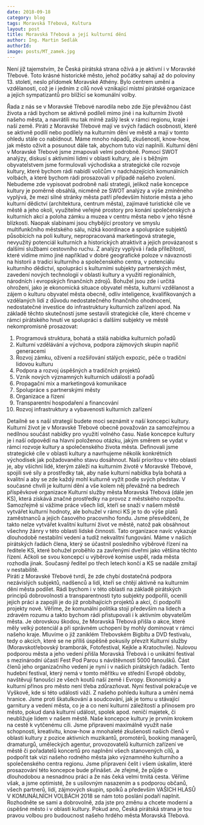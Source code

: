 ```yaml
---
date: 2018-09-18
category: blog
tags: Moravská Třebová, Kultura
layout: post
title: Moravská Třebová a její kulturní dění  
author: Ing. Martin Sedlák
authorId: 
image: posts/MT_zamek.jpg
---
```


Není již tajemstvím, že Česká pirátská strana ožívá a je aktivní i v Moravské Třebové. Toto krásné historické město, jehož počátky sahají až do poloviny 13. století, neslo přídomek Moravské Athény. Bylo centrem umění a vzdělanosti, což je i jedním z  cílů nově vznikající místní pirátské organizace a jejích sympatizantů pro blížící se komunální volby. 

Řada z nás se v Moravské Třebové narodila nebo zde žije převážnou část života a rádi bychom se aktivně podíleli mimo jiné i na kulturním životě našeho města, a navrátili mu tak mírně zašlý lesk v rámci regionu, kraje i naší země.
Piráti z Moravské Třebové mají ve svých řadách osobnosti, které se aktivně podílí nebo podílely na kulturním dění ve městě a mají v tomto ohledu stále co nabídnout. Máme mnoho nápadů, zkušeností, know-how, jak město oživit a posunout dále tak, abychom tuto vizi naplnili.
Kulturní dění v Moravské Třebové jsme zmapovali velmi podrobně. Pomocí SWOT analýzy, diskusí s aktivními lidmi v oblasti kultury, ale i s běžným obyvatelstvem jsme formulovali východiska a strategické cíle rozvoje kultury, které bychom rádi nabídli voličům v nadcházejících komunálních volbách, a které bychom rádi prosazovali v případě našeho zvolení.
Nebudeme zde vypisovat podrobně naši strategii, jelikož naše koncepce kultury je poměrně obsáhlá, nicméně ze SWOT analýzy a výše zmíněného vyplývá, že mezi silné stránky města patří především historie města a jeho kulturní dědictví (architektura, centrum města), zajímavé turistické cíle ve městě a jeho okolí, využitelné veřejné prostory pro konání společenských a kulturních akcí a poloha zámku a muzea v centru města nebo v jeho těsné blízkosti. 
Naopak slabinami jsou chybějící prostory ve smyslu multifunkčního městského sálu, nízká koordinace a spolupráce subjektů působících na poli kultury, nepropracovaná marketingová strategie, nevyužitý potenciál kulturních a historických atraktivit a jejich provázanost s dalšími službami cestovního ruchu.
Z analýzy vyplývá i řada příležitostí, které vidíme mimo jiné například v dobré geografické poloze v návaznosti na historii a tradici kulturního a společenského centra, v potenciálu kulturního dědictví, spolupráci s kulturními subjekty partnerských měst, zavedení nových technologií v oblasti kultury a využití regionálních, národních i evropských finančních zdrojů.
Bohužel jsou zde i určitá ohrožení, jako je ekonomická situace obyvatel města, kulturní vzdělanost a zájem o kulturu obyvatel města obecně, odliv inteligence, kvalifikovaných a vzdělaných lidí z důvodu nedostatečného finančního ohodnocení, nedostatečné investice do infrastruktury kulturních zařízení apod.
Na základě těchto skutečností jsme sestavili strategické cíle, které chceme v rámci pirátského hnutí ve spolupráci s dalšími subjekty ve městě nekompromisně prosazovat: 
1.	Programová struktura, bohatá a stálá nabídka kulturních pořadů 
2.	Kulturní vzdělávání a výchova, podpora zájmových skupin napříč generacemi
3.	Rozvoj zámku, oživení a rozšiřování stálých expozic, péče o tradiční lidovou kulturu
4.	Podpora a rozvoj úspěšných a tradičních projektů 
5.	Vznik nových významných kulturních událostí a pořadů
6.	Propagační mix a marketingová komunikace 
7.	Spolupráce s partnerskými městy 
8.	Organizace a řízení
9.	Transparentní hospodaření a financování 
10.	Rozvoj infrastruktury a vybavenosti kulturních zařízení 

Detailně se s naší strategií budete moci seznámit v naší koncepci kultury.
Kulturní život je v Moravské Třebové obecně považován za samozřejmou a nedílnou součást nabídky pro využití volného času. Naše koncepce kultury je i naší odpovědí na hlavní položenou otázku, jakým směrem se vydat v rámci rozvoje kultury a společenského života města. Definovali jsme strategické cíle v oblasti kultury a navrhujeme několik konkrétních východisek jak požadovaného stavu dosáhnout. Naší prioritou v této oblasti je, aby všichni lidé, kterým záleží na kulturním životě v Moravské Třebové, spojili své síly a prostředky tak, aby naše kulturní nabídka byla bohatá a kvalitní a aby se zde každý mohl kulturně vyžít podle svých představ. 
V současné chvíli je kulturní dění a vše kolem něj převážně na bedrech příspěvkové organizace Kulturní služby města Moravská Třebová (dále jen KS), která získává značné prostředky na provoz z městského rozpočtu. Samozřejmě si vážíme práce všech lidí, kteří se snaží v našem městě vytvářet kulturní hodnoty, ale bohužel v rámci KS je to do výše platů zaměstnanců a jejich časového pracovního fondu. Jsme přesvědčeni, že takto nelze vytvářet kvalitní kulturní život ve městě, natož pak obsáhnout všechny žánry v této oblasti lidské činnosti. 
Tato organizace navíc vykazuje dlouhodobě nestabilní vedení a tudíž nekvalitní fungování. Máme v našich pirátských řadách člena, který se účastnil posledního výběrové řízení na ředitele KS, které bohužel proběhlo za zavřenými dveřmi jako většina těchto řízení. Ačkoli se svou koncepcí u výběrové komise uspěl, rada města rozhodla jinak. Současný ředitel po třech letech končí a KS se nadále zmítají v nestabilitě.  
Piráti z Moravské Třebové tvrdí, že zde chybí dostatečná podpora nezávislých subjektů, nadšenců a lidí, kteří se chtějí aktivně na kulturním dění města podílet. Rádi bychom i v této oblasti na základě pirátských principů dobrovolnosti a transparentnosti tyto subjekty podpořili, ocenili jejich práci a zapojili je do již probíhajících projektů a akcí, či podpořili projekty nové. Věříme, že komunální politika stojí především na lidech a zdravém rozumu a takto bychom rádi přistupovali i k aktivním obyvatelům města. 
Je obrovskou škodou, že Moravská Třebová přišla o akce, které měly velký potenciál a při správném uchopení by mohly dominovat v rámci našeho kraje. Mluvíme o již zaniklém Třebovském Bigbítu a DVD festivalu, tedy o akcích, které se ne příliš úspěšně pokusily převzít Kulturní služby (Moravskotřebovský bramborák, Fotofestival, Kejkle a Kratochvíle). Nulovou podporou města a jeho vedení přišla Moravská Třebová i o unikátní festival s mezinárodní účastí Fest Pod Parou s návštěvností 5000 fanoušků. Část členů jeho organizačního vedení je nyní i v našich pirátských řadách. Tento hudební festival, který nemá v tomto měřítku ve střední Evropě obdoby, navštěvují fanoušci ze všech koutů naší země i Evropy. Ekonomický a kulturní přínos pro město není třeba zdůrazňovat. Nyní festival pokračuje ve Vyškově, kde si této události váží. 
Z našeho pohledu kultura a umění nemá hranice. Jsme proti škatulkování a soudcování, jak je tomu u stávající garnitury a vedení města, co je a co není kulturní záležitostí a přínosem pro město, pokud daná kulturní událost, spolek apod. neničí majetek, či neubližuje lidem v našem městě.
Naše koncepce kultury je prvním krokem na cestě k vytčenému cíli. Jsme připraveni maximálně využít naše schopnosti, kreativitu, know-how a mnohaleté zkušenosti našich členů v oblasti kultury z pozice aktivních muzikantů, promotérů, booking managerů, dramaturgů, uměleckých agentur, provozovatelů kulturních zařízení ve městě či pořadatelů koncertů pro naplnění všech stanovených cílů, a podpořit tak vizi našeho rodného města jako významného kulturního a společenského centra regionu.
Jsme připraveni čelit i všem úskalím, které prosazování této koncepce bude přinášet. Je zřejmé, že půjde o dlouhodobou a nesnadnou práci a že nás čeká velmi trnitá cesta. Věříme však, a jsme optimisté, že s usilovným nasazením a s podporou občanů, všech partnerů, lidí, zájmových skupin, spolků a především VAŠICH HLASŮ V KOMUNÁLNÍCH VOLBÁCH 2018 se nám toto poslání podaří naplnit. Rozhodněte se sami a dobrovolně, zda jste pro změnu a chcete moderní a úspěšné město i v oblasti kultury. Pokud ano, Česká pirátská strana je tou pravou volbou pro budoucnost našeho hrdého města Moravská Třebová. 

